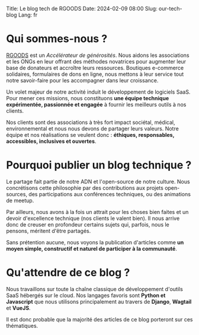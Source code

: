 Title: Le blog tech de RGOODS
Date: 2024-02-09 08:00
Slug: our-tech-blog
Lang: fr

# Qui sommes-nous ?

[RGOODS](https://rgoods.com) est un *Accélérateur de générosités*. Nous aidons les associations et les ONGs
en leur offrant des méthodes novatrices pour augmenter leur base de donateurs et accroître leurs ressources.
Boutiques e-commerce solidaires, formulaires de dons en ligne, nous mettons à leur service tout notre savoir-faire
pour les accompagner dans leur croissance.

Un volet majeur de notre activité induit le développement de logiciels SaaS. Pour mener ces missions, nous
constituons **une équipe technique expérimentée, passionnée et engagée** à fournir les meilleurs outils à nos clients.

Nos clients sont des associations à très fort impact sociétal, médical, environnemental et nous nous devons de
partager leurs valeurs. Notre équipe et nos réalisations se veulent donc : **éthiques, responsables, accessibles,
inclusives et ouvertes**.

# Pourquoi publier un blog technique ?

Le partage fait partie de notre ADN et l'open-source de notre culture. Nous concrétisons cette philosophie par
des contributions aux projets open-sources, des participations aux conférences techniques, ou des animations de meetup.

Par ailleurs, nous avons à la fois un attrait pour les choses bien faites et un devoir d'excellence technique
(nos clients le valent bien). Il nous arrive donc de creuser en profondeur certains sujets qui, parfois,
nous le pensons, méritent d'être partagés.

Sans prétention aucune, nous voyons la publication d'articles comme **un moyen simple, constructif et naturel de
participer à la communauté**.

# Qu'attendre de ce blog ?

Nous travaillons sur toute la chaîne classique de développement d'outils SaaS hébergés sur le cloud. Nos langages
favoris sont **Python et Javascript** que nous utilisons principalement au travers de **Django**, **Wagtail** et
**VueJS**.

Il est donc probable que la majorité des articles de ce blog porteront sur ces thématiques.

